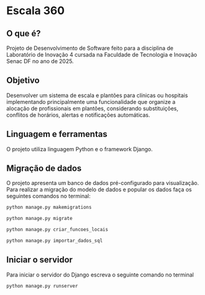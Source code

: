 # Escala 360

## O que é?
Projeto de Desenvolvimento de Software feito para a disciplina de Laboratório de Inovação 4 cursada na Faculdade de Tecnologia e Inovação Senac DF no ano de 2025.

## Objetivo
Desenvolver um sistema de escala e plantões para clínicas ou hospitais implementando principalmente uma funcionalidade que organize a alocação de profissionais em plantões, considerando substituições, conflitos de horários, alertas e notificações automáticas.

## Linguagem e ferramentas
O projeto utiliza linguagem Python e o framework Django.

## Migração de dados
O projeto apresenta um banco de dados pré-configurado para visualização. Para realizar a migração do modelo de dados e popular os dados faça os seguintes comandos no terminal:

```bash
python manage.py makemigrations

python manage.py migrate

python manage.py criar_funcoes_locais

python manage.py importar_dados_sql
```

## Iniciar o servidor
Para iniciar o servidor do Django escreva o seguinte comando no terminal

```bash
python manage.py runserver
```
